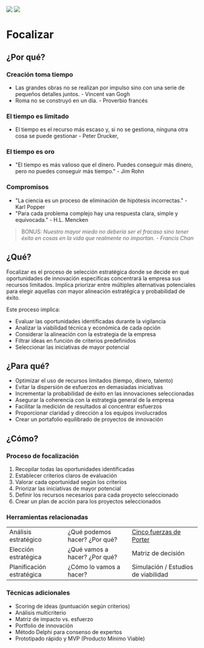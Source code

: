 [![](https://img.shields.io/badge/-Tabla_de_contenidos-000?style=flat&logo=Emlakjet&logoColor=red)](../../README.md)
[![](https://img.shields.io/badge/-Inicio%20de%20cap%C3%ADtulo-000?style=flat&logo=Acclaim&logoColor=red)](../README.md)

# Focalizar

## ¿Por qué?

### Creación toma tiempo

- Las grandes obras no se realizan por impulso sino con una serie de pequeños detalles juntos. - Vincent van Gogh
- Roma no se construyó en un día. - Proverbio francés

### El tiempo es limitado

- El tiempo es el recurso más escaso y, si no se gestiona, ninguna otra cosa se puede gestionar - Peter Drucker,

### El tiempo es oro

- "El tiempo es más valioso que el dinero. Puedes conseguir más dinero, pero no puedes conseguir más tiempo." - Jim Rohn

### Compromisos

- "La ciencia es un proceso de eliminación de hipótesis incorrectas." - Karl Popper
- "Para cada problema complejo hay una respuesta clara, simple y equivocada." - H.L. Mencken

> BONUS: *Nuestro mayor miedo no debería ser el fracaso sino tener éxito en cosas en la vida que realmente no importan. - Francis Chan*

## ¿Qué?

Focalizar es el proceso de selección estratégica donde se decide en qué oportunidades de innovación específicas concentrará la empresa sus recursos limitados. Implica priorizar entre múltiples alternativas potenciales para elegir aquellas con mayor alineación estratégica y probabilidad de éxito.

Este proceso implica:
- Evaluar las oportunidades identificadas durante la vigilancia
- Analizar la viabilidad técnica y económica de cada opción
- Considerar la alineación con la estrategia de la empresa
- Filtrar ideas en función de criterios predefinidos
- Seleccionar las iniciativas de mayor potencial

## ¿Para qué?

- Optimizar el uso de recursos limitados (tiempo, dinero, talento)
- Evitar la dispersión de esfuerzos en demasiadas iniciativas
- Incrementar la probabilidad de éxito en las innovaciones seleccionadas
- Asegurar la coherencia con la estrategia general de la empresa
- Facilitar la medición de resultados al concentrar esfuerzos
- Proporcionar claridad y dirección a los equipos involucrados
- Crear un portafolio equilibrado de proyectos de innovación

## ¿Cómo?

### Proceso de focalización
1. Recopilar todas las oportunidades identificadas
2. Establecer criterios claros de evaluación
3. Valorar cada oportunidad según los criterios
4. Priorizar las iniciativas de mayor potencial
5. Definir los recursos necesarios para cada proyecto seleccionado
6. Crear un plan de acción para los proyectos seleccionados

### Herramientas relacionadas

||||
-|-|-
Análisis estratégico|¿Qué podemos hacer? ¿Por qué?|[Cinco fuerzas de Porter](https://es.wikipedia.org/wiki/An%C3%A1lisis_Porter_de_las_cinco_fuerzas)
Elección estratégica|¿Qué vamos a hacer? ¿Por qué?|Matriz de decisión
Planificación estratégica|¿Cómo lo vamos a hacer?|Simulación / Estudios de viabilidad

### Técnicas adicionales
- Scoring de ideas (puntuación según criterios)
- Análisis multicriterio
- Matriz de impacto vs. esfuerzo
- Portfolio de innovación
- Método Delphi para consenso de expertos
- Prototipado rápido y MVP (Producto Mínimo Viable)
